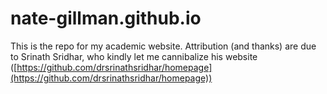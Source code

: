 # nate-gillman.github.io

This is the repo for my academic website. Attribution (and thanks) are due to Srinath Sridhar, who kindly let me cannibalize his website ([https://github.com/drsrinathsridhar/homepage](https://github.com/drsrinathsridhar/homepage))
